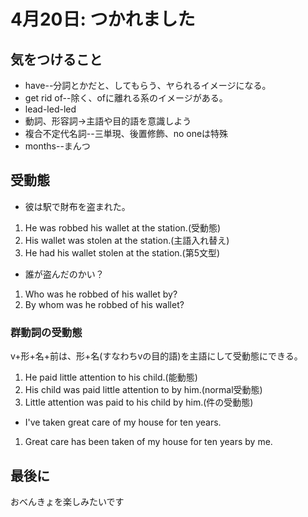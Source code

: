 # 4月20日: つかれました
## 気をつけること
* have--分詞とかだと、してもらう、ヤられるイメージになる。
* get rid of--除く、ofに離れる系のイメージがある。
* lead-led-led
* 動詞、形容詞->主語や目的語を意識しよう
* 複合不定代名詞--三単現、後置修飾、no oneは特殊
* months--まんつ
## 受動態
* 彼は駅で財布を盗まれた。
1. He was robbed his wallet at the station.(受動態)
2. His wallet was stolen at the station.(主語入れ替え)
3. He had his wallet stolen at the station.(第5文型)
* 誰が盗んだのかい？
1. Who was he robbed of his wallet by?
2. By whom was he robbed of his wallet?
### 群動詞の受動態
v+形+名+前は、形+名(すなわちvの目的語)を主語にして受動態にできる。
1. He paid little attention to his child.(能動態)
2. His child was paid little attention to by him.(normal受動態)
3. Little attention was paid to his child by him.(件の受動態)
* I've taken great care of my house for ten years.
1. Great care has been taken of my house for ten years by me.
## 最後に
おべんきょを楽しみたいです
